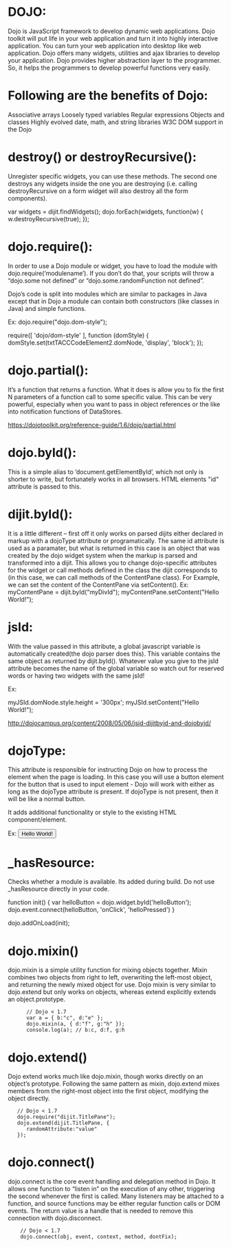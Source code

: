 # DOJO:

Dojo is JavaScript framework to develop dynamic web applications.
Dojo toolkit will put life in your web application and turn it into highly interactive application. You can turn your web application into desktop like web application.
Dojo offers many widgets, utilities and ajax libraries to develop your application.
Dojo provides higher abstraction layer to the programmer.  So, it helps the programmers to develop powerful functions very easily.

Following are the benefits of Dojo:
===================================

Associative arrays
Loosely typed variables
Regular expressions
Objects and classes
Highly evolved date, math, and string libraries
W3C DOM support in the Dojo


destroy() or destroyRecursive():
================================
Unregister specific widgets, you can use these  methods. The second one destroys any widgets inside the one you are destroying (i.e. calling destroyRecursive on a form widget will also destroy all the form components).

var widgets = dijit.findWidgets(<containerDiv>);
dojo.forEach(widgets, function(w) {
    w.destroyRecursive(true);
});

dojo.require():
==============
In order to use a Dojo module or widget, you have to load the module with dojo.require(‘modulename’). If you don’t do that, your scripts will throw a “dojo.some not defined” or “dojo.some.randomFunction not defined”. 

Dojo’s code is split into modules which are similar to packages in Java except that in Dojo a module can contain both constructors (like classes in Java) and simple functions.

Ex: dojo.require("dojo.dom-style");

require([ 'dojo/dom-style' ], function (domStyle) {
	domStyle.set(txtTACCCodeElement2.domNode, 'display', 'block');
});

dojo.partial():
===============
It’s a function that returns a function. What it does is allow you to fix the first N parameters of a function call to some specific value. This can be very powerful, especially when you want to pass in object references or the like into notification functions of DataStores.

https://dojotoolkit.org/reference-guide/1.6/dojo/partial.html

dojo.byId():
============
This is a simple alias to ’document.getElementById’, which not only is shorter to write, but fortunately works in all browsers. HTML elements "id" attribute is passed to this.

dijit.byId():
=============
It is a little different – first off it only works on parsed dijits either declared in markup with a dojoType attribute or programatically. 
The same id attribute is used as a paramater, but what is returned in this case is an object that was created by the dojo widget system when the markup is parsed and transformed into a dijit. 
This allows you to change dojo-specific attributes for the widget or call methods defined in the class the dijit corresponds to (in this case, we can call methods of the ContentPane class). 
For Example, we can set the content of the ContentPane via setContent().
Ex:
myContentPane = dijit.byId("myDivId");
myContentPane.setContent("Hello World!");

jsId:
=====
With the value passed in this attribute, a global javascript variable is automatically created(the dojo parser does this). This variable contains the same object as returned by dijit.byId(). Whatever value you give to the jsId attribute becomes the name of the global variable so watch out for reserved words or having two widgets with the same jsId!

Ex:
<div id="myDivId" 
     dojoType="dijit.layout.ContentPane"
	 jsId="myJSId"/>

myJSId.domNode.style.height = '300px';
myJSId.setContent("Hello World!");

http://dojocampus.org/content/2008/05/06/jsid-dijitbyid-and-dojobyid/

dojoType:
=========
This attribute is responsible for instructing Dojo on how to process the element when the page is loading. In this case you will use a button element for the button that is used to input element - Dojo will work with either as long as the dojoType attribute is present. If dojoType is not present, then it will be like a normal button.

It adds additional functionality or style to the existing HTML component/element.

Ex:
<button dojoType="Button" widgetId="helloButton" onClick="helloPressed();">Hello World!</button>

_hasResource:
=============
Checks whether a module is available. Its added during build. Do not use _hasResource directly in your code.

function init()
  {
  var helloButton = dojo.widget.byId('helloButton');
  dojo.event.connect(helloButton, 'onClick', 'helloPressed')
  }

  dojo.addOnLoad(init);

dojo.mixin()
============

dojo.mixin is a simple utility function for mixing objects together. 
Mixin combines two objects from right to left, overwriting the left-most object, and returning the newly mixed object for use. 
Dojo mixin is very similar to dojo.extend but only works on objects, whereas extend explicitly extends an object.prototype.

          // Dojo < 1.7
          var a = { b:"c", d:"e" };
          dojo.mixin(a, { d:"f", g:"h" });
          console.log(a); // b:c, d:f, g:h

dojo.extend()
=============
Dojo extend works much like dojo.mixin, though works directly on an object’s prototype. Following the same pattern as mixin, dojo.extend mixes members from the right-most object into the first object, modifying the object directly.

       // Dojo < 1.7
       dojo.require("dijit.TitlePane");
       dojo.extend(dijit.TitlePane, {
          randomAttribute:"value"
       });
      
      
dojo.connect()
==============
dojo.connect is the core event handling and delegation method in Dojo. 
It allows one function to “listen in” on the execution of any other, triggering the second whenever the first is called. 
Many listeners may be attached to a function, and source functions may be either regular function calls or DOM events.
The return value is a handle that is needed to remove this connection with dojo.disconnect.

        // Dojo < 1.7
        dojo.connect(obj, event, context, method, dontFix);
